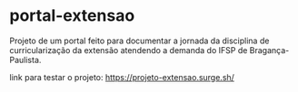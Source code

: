 # portal-extensao

Projeto de um portal feito para documentar a jornada da disciplina de 
curricularização da extensão atendendo a demanda do IFSP de Bragança-Paulista. 

link para testar o projeto: https://projeto-extensao.surge.sh/
